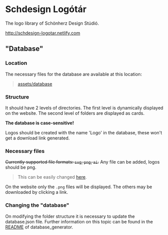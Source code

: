 # Schdesign Logótár

The logo library of Schönherz Design Stúdió.

http://schdesign-logotar.netlify.com

## "Database"

### Location

The necessary files for the database are available at this location:

> [assets/database](assets/database)

### Structure

It should have 2 levels of directories. The first level is dynamically displayed on the website. The second level of folders are displayed as cards.

**The database is case-sensitive!**

Logos should be created with the name 'Logo' in the database, these won't get a download link generated.

### Necessary files

~~Currently supported file formats: `svg`, `png`, `ai`.~~
Any file can be added, logos should be png.

> This can be easily changed [here](database_generator/main.py).

On the website only the `.png` files will be displayed. The others may be downloaded by clicking a link.

### Changing the "database"

On modifying the folder structure it is necessary to update the database.json file. Further information on this topic can be found in the [README](database_generator/README.md) of database_generator.
